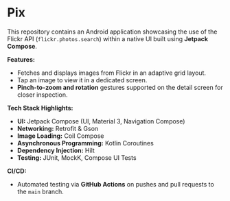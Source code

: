 # Pix

This repository contains an Android application showcasing the use of the Flickr API (`flickr.photos.search`) within a native UI built using **Jetpack Compose**.

**Features:**

*   Fetches and displays images from Flickr in an adaptive grid layout.
*   Tap an image to view it in a dedicated screen.
*   **Pinch-to-zoom and rotation** gestures supported on the detail screen for closer inspection.

**Tech Stack Highlights:**

*   **UI:** Jetpack Compose (UI, Material 3, Navigation Compose)
*   **Networking:** Retrofit & Gson
*   **Image Loading:** Coil Compose
*   **Asynchronous Programming:** Kotlin Coroutines
*   **Dependency Injection:** Hilt
*   **Testing:** JUnit, MockK, Compose UI Tests

**CI/CD:**

*   Automated testing via **GitHub Actions** on pushes and pull requests to the `main` branch.
